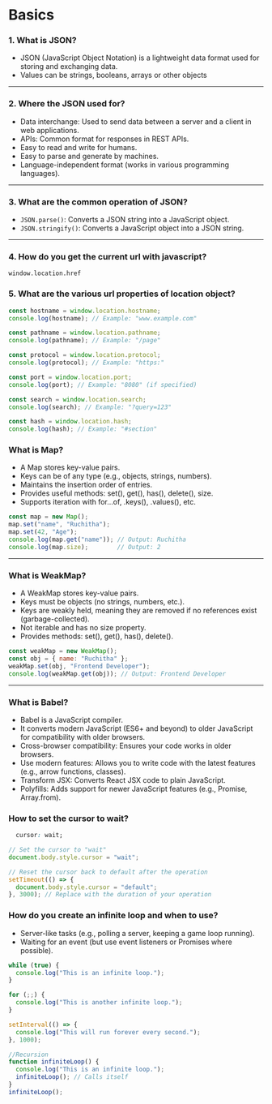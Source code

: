 # Basics
### 1. What is JSON?
- JSON (JavaScript Object Notation) is a lightweight data format used for storing and exchanging data.
- Values can be strings, booleans, arrays or other objects

---

### 2. Where the JSON used for?
- Data interchange: Used to send data between a server and a client in web applications.
- APIs: Common format for responses in REST APIs.
- Easy to read and write for humans.
- Easy to parse and generate by machines.
- Language-independent format (works in various programming languages).
  
---

### 3. What are the common operation of JSON?
- `JSON.parse()`: Converts a JSON string into a JavaScript object.
- `JSON.stringify()`: Converts a JavaScript object into a JSON string.

---

### 4. How do you get the current url with javascript?
```window.location.href```

### 5. What are the various url properties of location object?
```js
const hostname = window.location.hostname;
console.log(hostname); // Example: "www.example.com"

const pathname = window.location.pathname;
console.log(pathname); // Example: "/page"

const protocol = window.location.protocol;
console.log(protocol); // Example: "https:"

const port = window.location.port;
console.log(port); // Example: "8080" (if specified)

const search = window.location.search;
console.log(search); // Example: "?query=123"

const hash = window.location.hash;
console.log(hash); // Example: "#section"
```

### What is Map?
- A Map stores key-value pairs.
- Keys can be of any type (e.g., objects, strings, numbers).
- Maintains the insertion order of entries.
- Provides useful methods: set(), get(), has(), delete(), size.
- Supports iteration with for...of, .keys(), .values(), etc.

```jsx
const map = new Map();
map.set("name", "Ruchitha");
map.set(42, "Age");
console.log(map.get("name")); // Output: Ruchitha
console.log(map.size);        // Output: 2
```
---
### What is WeakMap?
- A WeakMap stores key-value pairs.
- Keys must be objects (no strings, numbers, etc.).
- Keys are weakly held, meaning they are removed if no references exist (garbage-collected).
- Not iterable and has no size property.
- Provides methods: set(), get(), has(), delete().
```js
const weakMap = new WeakMap();
const obj = { name: "Ruchitha" };
weakMap.set(obj, "Frontend Developer");
console.log(weakMap.get(obj)); // Output: Frontend Developer
```
---

### What is Babel?
- Babel is a JavaScript compiler.
- It converts modern JavaScript (ES6+ and beyond) to older JavaScript for compatibility with older browsers.
- Cross-browser compatibility: Ensures your code works in older browsers.
- Use modern features: Allows you to write code with the latest features (e.g., arrow functions, classes).
- Transform JSX: Converts React JSX code to plain JavaScript.
- Polyfills: Adds support for newer JavaScript features (e.g., Promise, Array.from).

### How to set the cursor to wait?
```css
  cursor: wait;
```

```js
// Set the cursor to "wait"
document.body.style.cursor = "wait";

// Reset the cursor back to default after the operation
setTimeout(() => {
  document.body.style.cursor = "default";
}, 3000); // Replace with the duration of your operation
```

### How do you create an infinite loop and when to use?
- Server-like tasks (e.g., polling a server, keeping a game loop running).
- Waiting for an event (but use event listeners or Promises where possible).
```js
while (true) {
  console.log("This is an infinite loop.");
}

for (;;) {
  console.log("This is another infinite loop.");
}

setInterval(() => {
  console.log("This will run forever every second.");
}, 1000);

//Recursion
function infiniteLoop() {
  console.log("This is an infinite loop.");
  infiniteLoop(); // Calls itself
}
infiniteLoop();
```



